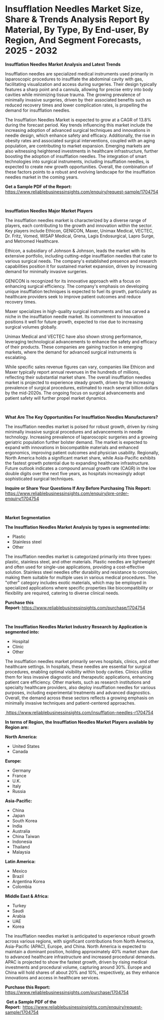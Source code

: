 <p><h1>Insufflation Needles Market Size, Share & Trends Analysis Report By Material, By Type, By End-user, By Region, And Segment Forecasts, 2025 - 2032</h1></p><p><strong>Insufflation Needles Market Analysis and Latest Trends</strong></p>
<p><p>Insufflation needles are specialized medical instruments used primarily in laparoscopic procedures to insufflate the abdominal cavity with gas, facilitating visualization and access during surgeries. Their design typically features a sharp point and a cannula, allowing for precise entry into body cavities while minimizing tissue trauma. The growing prevalence of minimally invasive surgeries, driven by their associated benefits such as reduced recovery times and lower complication rates, is propelling the demand for insufflation needles.</p><p>The Insufflation Needles Market is expected to grow at a CAGR of 13.8% during the forecast period. Key trends influencing this market include the increasing adoption of advanced surgical techniques and innovations in needle design, which enhance safety and efficacy. Additionally, the rise in obesity rates and associated surgical interventions, coupled with an aging population, are contributing to market expansion. Emerging markets are also witnessing heightened investments in healthcare infrastructure, further boosting the adoption of insufflation needles. The integration of smart technologies into surgical instruments, including insufflation needles, is expected to create new growth opportunities. Overall, the combination of these factors points to a robust and evolving landscape for the insufflation needles market in the coming years.</p></p>
<p><strong>Get a Sample PDF of the Report:&nbsp;</strong> <a href="https://www.reliablebusinessinsights.com/enquiry/request-sample/1704754?utm_campaign=1138&utm_medium=2&utm_source=Github&utm_content=ia&utm_term=13042025&utm_id=insufflation-needles">https://www.reliablebusinessinsights.com/enquiry/request-sample/1704754</a></p>
<p>&nbsp;</p>
<p><strong>Insufflation Needles Major Market Players</strong></p>
<p><p>The insufflation needles market is characterized by a diverse range of players, each contributing to the growth and innovation within the sector. Key players include Ethicon, GENICON, Maxer, Unimax Medical, VECTEC, Dr. Fritz, Vomed, WISAP Medical, Grena, Lagis Endosurgical, Lapro Surge, and Metromed Healthcare.</p><p>Ethicon, a subsidiary of Johnson & Johnson, leads the market with its extensive portfolio, including cutting-edge insufflation needles that cater to various surgical needs. The company's established presence and research capabilities position it for sustained market expansion, driven by increasing demand for minimally invasive surgeries.</p><p>GENICON is recognized for its innovative approach with a focus on enhancing surgical efficiency. The company's emphasis on developing unique insufflation techniques is expected to fuel its growth, particularly as healthcare providers seek to improve patient outcomes and reduce recovery times.</p><p>Maxer specializes in high-quality surgical instruments and has carved a niche in the insufflation needle market. Its commitment to innovation positions it well for future growth, expected to rise due to increasing surgical volumes globally.</p><p>Unimax Medical and VECTEC have also shown strong performance, leveraging technological advancements to enhance the safety and efficacy of their products. These companies are gaining traction in emerging markets, where the demand for advanced surgical instruments is escalating.</p><p>While specific sales revenue figures can vary, companies like Ethicon and Maxer typically report annual revenues in the hundreds of millions, reflecting their substantial market share. The overall insufflation needles market is projected to experience steady growth, driven by the increasing prevalence of surgical procedures, estimated to reach several billion dollars by the mid-2020s. The ongoing focus on surgical advancements and patient safety will further propel market dynamics.</p></p>
<p>&nbsp;</p>
<p><strong>What Are The Key Opportunities For Insufflation Needles Manufacturers?</strong></p>
<p><p>The insufflation needles market is poised for robust growth, driven by rising minimally invasive surgical procedures and advancements in needle technology. Increasing prevalence of laparoscopic surgeries and a growing geriatric population further bolster demand. The market is expected to expand with innovations in biocompatible materials and enhanced ergonomics, improving patient outcomes and physician usability. Regionally, North America holds a significant market share, while Asia-Pacific exhibits the fastest growth potential due to expanding healthcare infrastructure. Future outlook indicates a compound annual growth rate (CAGR) in the low double digits over the next five years, as hospitals increasingly adopt sophisticated surgical techniques.</p></p>
<p><strong>Inquire or Share Your Questions If Any Before Purchasing This Report:</strong> <a href="https://www.reliablebusinessinsights.com/enquiry/pre-order-enquiry/1704754?utm_campaign=1138&utm_medium=2&utm_source=Github&utm_content=ia&utm_term=13042025&utm_id=insufflation-needles">https://www.reliablebusinessinsights.com/enquiry/pre-order-enquiry/1704754</a></p>
<p>&nbsp;</p>
<p><strong>Market Segmentation</strong></p>
<p><strong>The Insufflation Needles Market Analysis by types is segmented into:</strong></p>
<p><ul><li>Plastic</li><li>Stainless steel</li><li>Other</li></ul></p>
<p><p>The insufflation needles market is categorized primarily into three types: plastic, stainless steel, and other materials. Plastic needles are lightweight and often used for single-use applications, providing a cost-effective solution. Stainless steel needles offer durability and resistance to corrosion, making them suitable for multiple uses in various medical procedures. The "other" category includes exotic materials, which may be employed in specialized applications where specific properties like biocompatibility or flexibility are required, catering to diverse clinical needs.</p></p>
<p><strong>Purchase this Report:&nbsp;</strong><a href="https://www.reliablebusinessinsights.com/purchase/1704754?utm_campaign=1138&utm_medium=2&utm_source=Github&utm_content=ia&utm_term=13042025&utm_id=insufflation-needles">https://www.reliablebusinessinsights.com/purchase/1704754</a></p>
<p>&nbsp;</p>
<p><strong>The Insufflation Needles Market Industry Research by Application is segmented into:</strong></p>
<p><ul><li>Hospital</li><li>Clinic</li><li>Other</li></ul></p>
<p><p>The insufflation needles market primarily serves hospitals, clinics, and other healthcare settings. In hospitals, these needles are essential for surgical procedures, enabling optimal visibility within body cavities. Clinics utilize them for less invasive diagnostic and therapeutic applications, enhancing patient care efficiency. Other markets, such as research institutions and specialty healthcare providers, also deploy insufflation needles for various purposes, including experimental treatments and advanced diagnostics. Overall, the demand across these sectors reflects a growing emphasis on minimally invasive techniques and patient-centered approaches.</p></p>
<p><a href="https://www.reliablebusinessinsights.com/insufflation-needles-r1704754?utm_campaign=1138&utm_medium=2&utm_source=Github&utm_content=ia&utm_term=13042025&utm_id=insufflation-needles">&nbsp;https://www.reliablebusinessinsights.com/insufflation-needles-r1704754</a></p>
<p><strong>In terms of Region, the Insufflation Needles Market Players available by Region are:</strong></p>
<p>
    <p> <strong> North America: </strong>
        <ul>
            <li>United States</li>
            <li>Canada</li>
        </ul>
        </p> 
    <p> <strong> Europe: </strong>
        <ul>
            <li>Germany</li>
            <li>France</li>
            <li>U.K.</li>
            <li>Italy</li>
            <li>Russia</li>
        </ul>
        </p> 
    <p> <strong> Asia-Pacific: </strong>
        <ul>
            <li>China</li>
            <li>Japan</li>
            <li>South Korea</li>
            <li>India</li>
            <li>Australia</li>
            <li>China Taiwan</li>
            <li>Indonesia</li>
            <li>Thailand</li>
            <li>Malaysia</li>
        </ul>
        </p> 
    <p> <strong> Latin America: </strong>
        <ul>
            <li>Mexico</li>
            <li>Brazil</li>
            <li>Argentina Korea</li>
            <li>Colombia</li>
        </ul>
        </p> 
    <p> <strong> Middle East & Africa: </strong>
        <ul>
            <li>Turkey</li>
            <li>Saudi</li>
            <li>Arabia</li>
            <li>UAE</li>
            <li>Korea</li>
        </ul>
    </p>
    </p>
<p><p>The insufflation needles market is anticipated to experience robust growth across various regions, with significant contributions from North America, Asia-Pacific (APAC), Europe, and China. North America is expected to maintain a dominant position, holding approximately 40% market share due to advanced healthcare infrastructure and increased procedural demands. APAC is projected to show the fastest growth, driven by rising medical investments and procedural volume, capturing around 30%. Europe and China will hold shares of about 20% and 10%, respectively, as they enhance innovations and access in healthcare services.</p></p>
<p><strong>Purchase this Report: </strong><a href="https://www.reliablebusinessinsights.com/purchase/1704754?utm_campaign=1138&utm_medium=2&utm_source=Github&utm_content=ia&utm_term=13042025&utm_id=insufflation-needles">https://www.reliablebusinessinsights.com/purchase/1704754</a></p>
<p>&nbsp;<strong>Get a Sample PDF of the Report:&nbsp;&nbsp;</strong><a href="https://www.reliablebusinessinsights.com/enquiry/request-sample/1704754?utm_campaign=1138&utm_medium=2&utm_source=Github&utm_content=ia&utm_term=13042025&utm_id=insufflation-needles">https://www.reliablebusinessinsights.com/enquiry/request-sample/1704754</a></p>
<p><strong></strong></p>
<p><p></p><p></p><p></p></p>